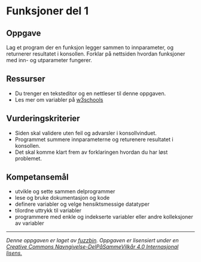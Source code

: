 Funksjoner del 1
===============

Oppgave
-------
Lag et program der en funksjon legger sammen to innparameter, og returnerer resultatet i konsollen. Forklar på nettsiden hvordan funksjoner med inn- og utparameter fungerer.

Ressurser
---------
* Du trenger en teksteditor og en nettleser til denne oppgaven.
* Les mer om variabler på [w3schools](http://www.w3schools.com/js/js_functions.asp)

Vurderingskriterier
-------------------
* Siden skal validere uten feil og advarsler i konsollvinduet.
* Programmet summere innparameterne og returenere resultatet i konsollen.
* Det skal komme klart frem av forklaringen hvordan du har løst problemet.

Kompetansemål
-------------
* utvikle og sette sammen delprogrammer
* lese og bruke dokumentasjon og kode
* definere variabler og velge hensiktsmessige datatyper
* tilordne uttrykk til variabler
* programmere med enkle og indekserte variabler eller andre kolleksjoner av variabler

---
_Denne oppgaven er laget av [fuzzbin](https://github.com/fuzzbin). Oppgaven er lisensiert under en [Creative Commons Navngivelse-DelPåSammeVilkår 4.0 Internasjonal lisens.
](http://creativecommons.org/licenses/by-sa/4.0/)_
